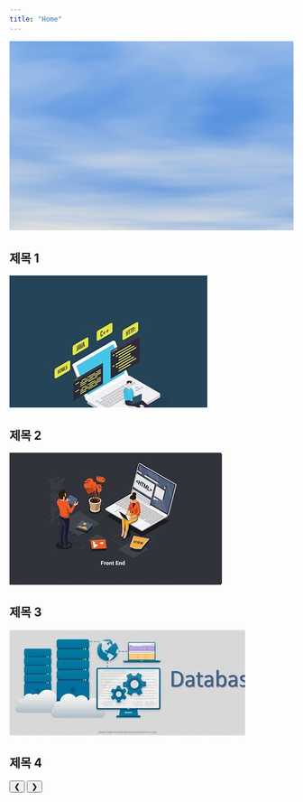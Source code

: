 ```yaml
---
title: "Home"
---
```


<div class="image-slider">
    <div class="slides">
        <div class="slide active">
            <img src="/assets/media/image1.jpg" alt="Image 1">
            <h2>제목 1</h2>
        </div>
        <div class="slide">
            <img src="/assets/media/image2.jpg" alt="Image 2">
            <h2>제목 2</h2>
        </div>
        <div class="slide">
            <img src="/assets/media/image3.jpg" alt="Image 3">
            <h2>제목 3</h2>
        </div>
        <div class="slide">
            <img src="/assets/media/image4.jpg" alt="Image 4">
            <h2>제목 4</h2>
        </div>
    </div>
    <button class="prev" onclick="moveSlide(-1)">&#10094;</button>
    <button class="next" onclick="moveSlide(1)">&#10095;</button>
</div>

